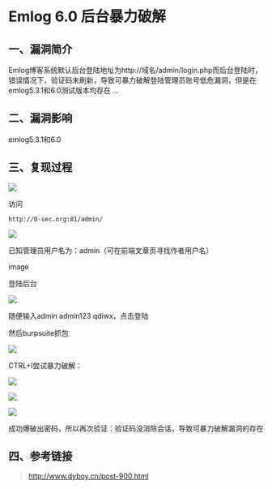 Emlog 6.0 后台暴力破解
======================

一、漏洞简介
------------

Emlog博客系统默认后台登陆地址为http://域名/admin/login.php而后台登陆时，错误情况下，验证码未刷新，导致可暴力破解登陆管理员账号低危漏洞，但是在emlog5.3.1和6.0测试版本均存在
\...

二、漏洞影响
------------

emlog5.3.1和6.0

三、复现过程
------------

![](./resource/Emlog6.0后台暴力破解/media/rId24.png)

访问

    http://0-sec.org:81/admin/

![](./resource/Emlog6.0后台暴力破解/media/rId25.png)

已知管理员用户名为：admin（可在前端文章页寻找作者用户名）

image

登陆后台

![](./resource/Emlog6.0后台暴力破解/media/rId26.png)

随便输入admin admin123 qdiwx，点击登陆

然后burpsuite抓包

![](./resource/Emlog6.0后台暴力破解/media/rId27.png)

CTRL+I尝试暴力破解：

![](./resource/Emlog6.0后台暴力破解/media/rId28.png)

![](./resource/Emlog6.0后台暴力破解/media/rId29.png)

![](./resource/Emlog6.0后台暴力破解/media/rId30.png)

成功爆破出密码，所以再次验证：验证码没消除会话，导致可暴力破解漏洞的存在

四、参考链接
------------

> http://www.dyboy.cn/post-900.html

